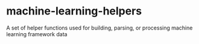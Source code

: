 # machine-learning-helpers
A set of helper functions used for building, parsing, or processing machine learning framework data 
